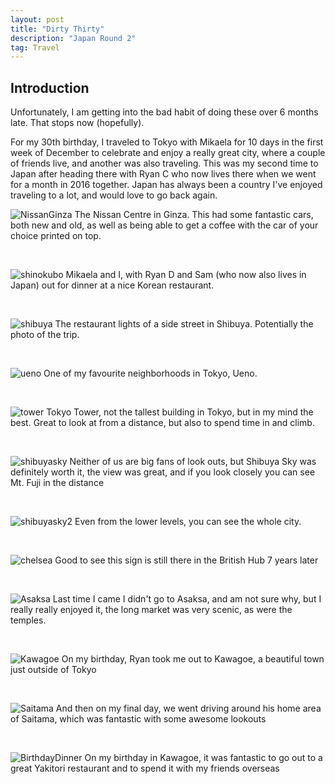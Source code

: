 ```yaml
---
layout: post
title: "Dirty Thirty"
description: "Japan Round 2"
tag: Travel
---
```

## Introduction 
Unfortunately, I am getting into the bad habit of doing these over 6 months late. That stops now (hopefully).

For my 30th birthday, I traveled to Tokyo with Mikaela for 10 days in the first week of December to celebrate and enjoy a really great city, where a couple of friends live, and another was also traveling. This was my second time to Japan after heading there with Ryan C who now lives there when we went for a month in 2016 together. Japan has always been a country I've enjoyed traveling to a lot, and would love to go back again.



![NissanGinza](https://imgur.com/PhZDpx7)
The Nissan Centre in Ginza. This had some fantastic cars, both new and old, as well as being able to get a coffee with the car of your choice printed on top.

<br>

![shinokubo](https://imgur.com/ETKnN3S)
Mikaela and I, with Ryan D and Sam (who now also lives in Japan) out for dinner at a nice Korean restaurant. 

<br>

![shibuya](https://imgur.com/nNSF60Q)
The restaurant lights of a side street in Shibuya. Potentially the photo of the trip.

<br>

![ueno](https://imgur.com/YZ3Ostp)
One of my favourite neighborhoods in Tokyo, Ueno.

<br>

![tower](https://imgur.com/DYMzTtJ)
Tokyo Tower, not the tallest building in Tokyo, but in my mind the best. Great to look at from a distance, but also to spend time in and climb.

<br>


![shibuyasky](https://imgur.com/ngwCRyM)
Neither of us are big fans of look outs, but Shibuya Sky was definitely worth it, the view was great, and if you look closely you can see Mt. Fuji in the distance

<br>

![shibuyasky2](https://imgur.com/ZmmKKN7)
Even from the lower levels, you can see the whole city.

<br>

![chelsea](https://imgur.com/jzJQ5Yl)
Good to see this sign is still there in the British Hub 7 years later

<br>

![Asaksa](https://imgur.com/rmWyavt)
Last time I came I didn't go to Asaksa, and am not sure why, but I really really enjoyed it, the long market was very scenic, as were the temples.

<br>

![Kawagoe](https://imgur.com/r2WEgxa)
On my birthday, Ryan took me out to Kawagoe, a beautiful town just outside of Tokyo

<br>

![Saitama](https://imgur.com/HgfSHcI)
And then on my final day, we went driving around his home area of Saitama, which was fantastic with some awesome lookouts

<br>

![BirthdayDinner](https://imgur.com/1vvMXFD)
On my birthday in Kawagoe, it was fantastic to go out to a great Yakitori restaurant and to spend it with my friends overseas